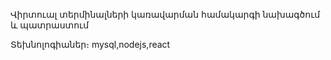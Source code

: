 Վիրտուալ տերմինալների կառավարման համակարգի նախագծում և պատրաստում

Տեխնոլոգիաներ։ mysql,nodejs,react